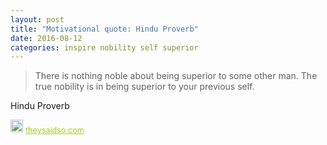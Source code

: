```yaml
---
layout: post
title: "Motivational quote: Hindu Proverb"
date: 2016-08-12
categories: inspire nobility self superior
---
```

> There is nothing noble about being superior to some other man. The true nobility is in being superior to your previous self.

Hindu Proverb

<span style="z-index:50;font-size:0.9em;"><img src="https://theysaidso.com/branding/theysaidso.png" height="20" width="20" alt="theysaidso.com"/><a href="https://theysaidso.com" title="Powered by quotes from theysaidso.com" style="color: #9fcc25; margin-left: 4px; vertical-align: middle;">theysaidso.com</a></span>
